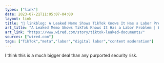 ```yaml
---
types: ["link"]
date: 2023-07-21T11:05:07-04:00
layout: link
title: "🔗 linkblog: A Leaked Memo Shows TikTok Knows It Has a Labor Problem | WIRED'"
art_title: "A Leaked Memo Shows TikTok Knows It Has a Labor Problem | WIRED"
art_link: "https://www.wired.com/story/tiktok-leaked-documents/"
sources: ["wired.com"]
tags: ["TikTok","meta","labor","digital labor","content moderation"]
---
```

I think this is a much bigger deal than any purported security risk.  
 
